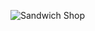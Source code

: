 ![Sandwich Shop](https://github.com/minustthat/HoagieInOne/assets/147235191/d63d3043-8106-47b1-9daa-683912589987)
